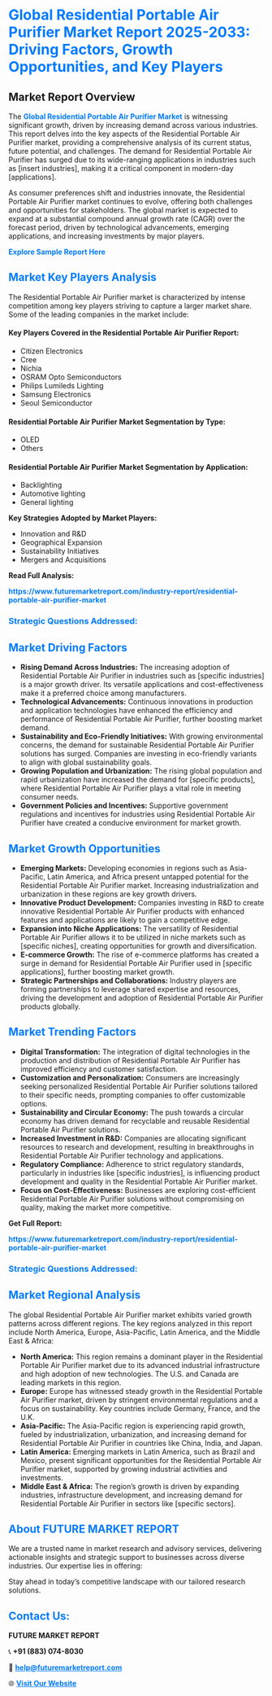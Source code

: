 <h1 style="color: #007BFF;">Global Residential Portable Air Purifier Market Report 2025-2033: Driving Factors, Growth Opportunities, and Key Players</h1>

<section id="overview">
<h2>Market Report Overview</h2>
<p>The <a href="https://www.futuremarketreport.com/industry-report/residential-portable-air-purifier-market" style="color: #007BFF; text-decoration: none;"><strong>Global Residential Portable Air Purifier Market</strong></a> is witnessing significant growth, driven by increasing demand across various industries. This report delves into the key aspects of the Residential Portable Air Purifier market, providing a comprehensive analysis of its current status, future potential, and challenges. The demand for Residential Portable Air Purifier has surged due to its wide-ranging applications in industries such as [insert industries], making it a critical component in modern-day [applications].</p>
<p>As consumer preferences shift and industries innovate, the Residential Portable Air Purifier market continues to evolve, offering both challenges and opportunities for stakeholders. The global market is expected to expand at a substantial compound annual growth rate (CAGR) over the forecast period, driven by technological advancements, emerging applications, and increasing investments by major players.</p>
</section>

<section id="overview">
<p><a href="https://www.futuremarketreport.com/request-sample/reportId=32155" style="color: #007BFF; text-decoration: none;"><strong>Explore Sample Report Here</strong></a></p>
</section>

<section id="key-players">
<h2 style="color: #007BFF;">Market Key Players Analysis</h2>
<p>The Residential Portable Air Purifier market is characterized by intense competition among key players striving to capture a larger market share. Some of the leading companies in the market include:</p>
<h4>Key Players Covered in the Residential Portable Air Purifier Report:</h4>
<ul><li>Citizen Electronics</li><li>Cree</li><li>Nichia</li><li>OSRAM Opto Semiconductors</li><li>Philips Lumileds Lighting</li><li>Samsung Electronics</li><li>Seoul Semiconductor</li></ul>
<h4>Residential Portable Air Purifier Market Segmentation by Type:</h4>
<ul><li>OLED</li><li>Others</li></ul>

<h4>Residential Portable Air Purifier Market Segmentation by Application:</h4>
<ul><li>Backlighting</li><li>Automotive lighting</li><li>General lighting</li></ul>
<p><strong>Key Strategies Adopted by Market Players:</strong></p>
<ul>
<li>Innovation and R&D</li>
<li>Geographical Expansion</li>
<li>Sustainability Initiatives</li>
<li>Mergers and Acquisitions</li>
</ul>
</section>

<section>
<p><strong>Read Full Analysis: </strong></p><a href="https://www.futuremarketreport.com/industry-report/residential-portable-air-purifier-market" style="color: #007BFF; text-decoration: none;"><strong>https://www.futuremarketreport.com/industry-report/residential-portable-air-purifier-market</strong></a>
<h3 style="color: #007BFF;">Strategic Questions Addressed:</h3>
</section>

<section id="driving-factors">
<h2 style="color: #007BFF;">Market Driving Factors</h2>
<ul>
<li><strong>Rising Demand Across Industries:</strong> The increasing adoption of Residential Portable Air Purifier in industries such as [specific industries] is a major growth driver. Its versatile applications and cost-effectiveness make it a preferred choice among manufacturers.</li>
<li><strong>Technological Advancements:</strong> Continuous innovations in production and application technologies have enhanced the efficiency and performance of Residential Portable Air Purifier, further boosting market demand.</li>
<li><strong>Sustainability and Eco-Friendly Initiatives:</strong> With growing environmental concerns, the demand for sustainable Residential Portable Air Purifier solutions has surged. Companies are investing in eco-friendly variants to align with global sustainability goals.</li>
<li><strong>Growing Population and Urbanization:</strong> The rising global population and rapid urbanization have increased the demand for [specific products], where Residential Portable Air Purifier plays a vital role in meeting consumer needs.</li>
<li><strong>Government Policies and Incentives:</strong> Supportive government regulations and incentives for industries using Residential Portable Air Purifier have created a conducive environment for market growth.</li>
</ul>
</section>

<section id="growth-opportunities">
<h2 style="color: #007BFF;">Market Growth Opportunities</h2>
<ul>
<li><strong>Emerging Markets:</strong> Developing economies in regions such as Asia-Pacific, Latin America, and Africa present untapped potential for the Residential Portable Air Purifier market. Increasing industrialization and urbanization in these regions are key growth drivers.</li>
<li><strong>Innovative Product Development:</strong> Companies investing in R&D to create innovative Residential Portable Air Purifier products with enhanced features and applications are likely to gain a competitive edge.</li>
<li><strong>Expansion into Niche Applications:</strong> The versatility of Residential Portable Air Purifier allows it to be utilized in niche markets such as [specific niches], creating opportunities for growth and diversification.</li>
<li><strong>E-commerce Growth:</strong> The rise of e-commerce platforms has created a surge in demand for Residential Portable Air Purifier used in [specific applications], further boosting market growth.</li>
<li><strong>Strategic Partnerships and Collaborations:</strong> Industry players are forming partnerships to leverage shared expertise and resources, driving the development and adoption of Residential Portable Air Purifier products globally.</li>
</ul>
</section>

<section id="trending-factors">
<h2 style="color: #007BFF;">Market Trending Factors</h2>
<ul>
<li><strong>Digital Transformation:</strong> The integration of digital technologies in the production and distribution of Residential Portable Air Purifier has improved efficiency and customer satisfaction.</li>
<li><strong>Customization and Personalization:</strong> Consumers are increasingly seeking personalized Residential Portable Air Purifier solutions tailored to their specific needs, prompting companies to offer customizable options.</li>
<li><strong>Sustainability and Circular Economy:</strong> The push towards a circular economy has driven demand for recyclable and reusable Residential Portable Air Purifier solutions.</li>
<li><strong>Increased Investment in R&D:</strong> Companies are allocating significant resources to research and development, resulting in breakthroughs in Residential Portable Air Purifier technology and applications.</li>
<li><strong>Regulatory Compliance:</strong> Adherence to strict regulatory standards, particularly in industries like [specific industries], is influencing product development and quality in the Residential Portable Air Purifier market.</li>
<li><strong>Focus on Cost-Effectiveness:</strong> Businesses are exploring cost-efficient Residential Portable Air Purifier solutions without compromising on quality, making the market more competitive.</li>
</ul>
</section>

<section>
<p><strong>Get Full Report: </strong></p><a href="https://www.futuremarketreport.com/industry-report/residential-portable-air-purifier-market" style="color: #007BFF; text-decoration: none;"><strong>https://www.futuremarketreport.com/industry-report/residential-portable-air-purifier-market</strong></a>
<h3 style="color: #007BFF;">Strategic Questions Addressed:</h3>
</section>


<section id="regional-analysis">
<h2 style="color: #007BFF;">Market Regional Analysis</h2>
<p>The global Residential Portable Air Purifier market exhibits varied growth patterns across different regions. The key regions analyzed in this report include North America, Europe, Asia-Pacific, Latin America, and the Middle East & Africa:</p>
<ul>
<li><strong>North America:</strong> This region remains a dominant player in the Residential Portable Air Purifier market due to its advanced industrial infrastructure and high adoption of new technologies. The U.S. and Canada are leading markets in this region.</li>
<li><strong>Europe:</strong> Europe has witnessed steady growth in the Residential Portable Air Purifier market, driven by stringent environmental regulations and a focus on sustainability. Key countries include Germany, France, and the U.K.</li>
<li><strong>Asia-Pacific:</strong> The Asia-Pacific region is experiencing rapid growth, fueled by industrialization, urbanization, and increasing demand for Residential Portable Air Purifier in countries like China, India, and Japan.</li>
<li><strong>Latin America:</strong> Emerging markets in Latin America, such as Brazil and Mexico, present significant opportunities for the Residential Portable Air Purifier market, supported by growing industrial activities and investments.</li>
<li><strong>Middle East & Africa:</strong> The region’s growth is driven by expanding industries, infrastructure development, and increasing demand for Residential Portable Air Purifier in sectors like [specific sectors].</li>
</ul>
</section>

<footer>
<h2 style="color: #007BFF;">About FUTURE MARKET REPORT</h2>
<p>We are a trusted name in market research and advisory services, delivering actionable insights and strategic support to businesses across diverse industries. Our expertise lies in offering:</p>

<p>Stay ahead in today’s competitive landscape with our tailored research solutions.</p>

<h2 style="color: #007BFF;">Contact Us:</h2>
<p><strong>FUTURE MARKET REPORT</strong></p>
<p>📞 <strong>+91 (883) 074-8030</strong></p>
<p>📧 <strong><a href="mailto:help@futuremarketreport.com" style="color: #007BFF;">help@futuremarketreport.com</a></strong></p>
<p>🌐 <strong><a href="https://www.futuremarketreport.com/" style="color: #007BFF;">Visit Our Website</a></strong></p>
</footer>